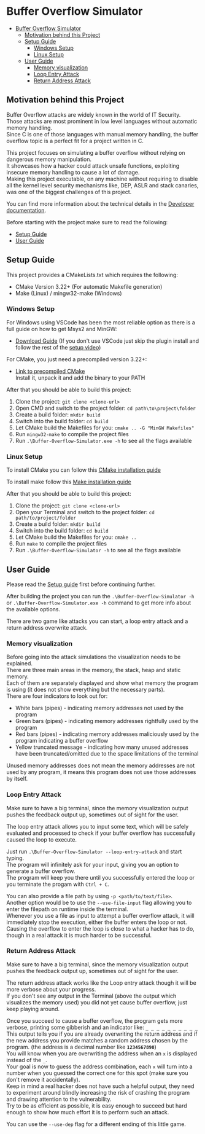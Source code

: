 # Buffer Overflow Simulator

<!-- TOC -->
* [Buffer Overflow Simulator](#buffer-overflow-simulator)
  * [Motivation behind this Project](#motivation-behind-this-project)
  * [Setup Guide](#setup-guide)
    * [Windows Setup](#windows-setup)
    * [Linux Setup](#linux-setup)
  * [User Guide](#user-guide)
    * [Memory visualization](#memory-visualization)
    * [Loop Entry Attack](#loop-entry-attack)
    * [Return Address Attack](#return-address-attack)
<!-- TOC -->

## Motivation behind this Project

Buffer Overflow attacks are widely known in the world of IT Security.  
Those attacks are most prominent in low level languages without automatic memory handling.  
Since C is one of those languages with manual memory handling, the buffer overflow topic is a perfect fit for a project written in C.

This project focuses on simulating a buffer overflow without relying on dangerous memory manipulation.  
It showcases how a hacker could attack unsafe functions, exploiting insecure memory handling to cause a lot of damage.  
Making this project executable, on any machine without requiring to disable all the kernel level security mechanisms like,
DEP, ASLR and stack canaries, was one of the biggest challenges of this project.

You can find more information about the technical details in the [Developer documentation](DeveloperDocumentation.md).

Before starting with the project make sure to read the following:
 - [Setup Guide](#setup-guide)
 - [User Guide](#user-guide)

## Setup Guide

This project provides a CMakeLists.txt which requires the following:
 - CMake Version 3.22+ (For automatic Makefile generation)
 - Make (Linux) / mingw32-make (Windows)

### Windows Setup

For Windows using VSCode has been the most reliable option as there is a full guide on how to get Msys2 and MinGW:
- [Download Guide](https://code.visualstudio.com/docs/cpp/config-mingw) (If you don't use VSCode just skip the plugin install and follow the rest of the [setup video](https://code.visualstudio.com/docs/cpp/config-mingw#_installing-the-mingww64-toolchain))

For CMake, you just need a precompiled version 3.22+:
 - [Link to precompiled CMake](https://cmake.org/download/#latest)  
   Install it, unpack it and add the binary to your PATH

After that you should be able to build this project:
1. Clone the project: `git clone <clone-url>`
2. Open CMD and switch to the project folder: `cd path\to\project\folder`
3. Create a build folder: `mkdir build`
4. Switch into the build folder: `cd build`
5. Let CMake build the Makefiles for you: `cmake .. -G "MinGW Makefiles"`
6. Run `mingw32-make` to compile the project files
7. Run `.\Buffer-Overflow-Simulator.exe -h` to see all the flags available

### Linux Setup
To install CMake you can follow this [CMake installation guide](https://askubuntu.com/a/865294) 

To install make follow this [Make installation guide](https://askubuntu.com/a/272020)

After that you should be able to build this project:
1. Clone the project: `git clone <clone-url>`
2. Open your Terminal and switch to the project folder: `cd path/to/project/folder`
3. Create a build folder: `mkdir build`
4. Switch into the build folder: `cd build`
5. Let CMake build the Makefiles for you: `cmake ..`
6. Run `make` to compile the project files
7. Run `.\Buffer-Overflow-Simulator -h` to see all the flags available

## User Guide

Please read the [Setup guide](#setup-guide) first before continuing further.

After building the project you can run the `.\Buffer-Overflow-Simulator -h` or `.\Buffer-Overflow-Simulator.exe -h` command to get more info about the available options.

There are two game like attacks you can start, a loop entry attack and a return address overwrite attack.

### Memory visualization

Before going into the attack simulations the visualization needs to be explained.  
There are three main areas in the memory, the stack, heap and static memory.  
Each of them are separately displayed and show what memory the program is using (it does not show everything but the necessary parts).  
There are four indicators to look out for:
 - White bars (pipes) - indicating memory addresses not used by the program
 - Green bars (pipes) - indicating memory addresses rightfully used by the program
 - Red bars (pipes) - indicating memory addresses maliciously used by the program indicating a buffer overflow
 - Yellow truncated message - indicating how many unused addresses have been truncated/omitted due to the space limitations of the terminal

Unused memory addresses does not mean the memory addresses are not used by any program, it means this program does not use those addresses by itself.

### Loop Entry Attack

Make sure to have a big terminal, since the memory visualization output pushes the feedback output up, sometimes out of sight for the user.

The loop entry attack allows you to input some text, which will be safely evaluated and processed to check if your buffer overflow has successfully caused the loop to execute.

Just run `.\Buffer-Overflow-Simulator --loop-entry-attack` and start typing.  
The program will infinitely ask for your input, giving you an option to generate a buffer overflow.  
The program will keep you there until you successfully entered the loop or you terminate the progam with `Ctrl + C`.

You can also provide a file path by using `-p <path/to/text/file>`.  
Another option would be to use the `--use-file-input` flag allowing you to enter the filepath on runtime inside the terminal.  
Whenever you use a file as input to attempt a buffer overflow attack, it will immediately stop the execution, either the buffer enters the loop or not.  
Causing the overflow to enter the loop is close to what a hacker has to do, though in a real attack it is much harder to be successful.

### Return Address Attack

Make sure to have a big terminal, since the memory visualization output pushes the feedback output up, sometimes out of sight for the user.

The return address attack works like the Loop entry attack though it will be more verbose about your progress.  
If you don't see any output in the Terminal (above the output which visualizes the memory used) you did not yet cause buffer overflow, just keep playing around.

Once you succeed to cause a buffer overflow, the program gets more verbose, printing some gibberish and an indicator like: `_ _ _ _ _ _ _ _ _ _`  
This output tells you if you are already overwriting the return address and if the new address you provide matches a random address chosen by the program.  (the address is a decimal number like **`1234567890`**)  
You will know when you are overwriting the address when an `x` is displayed instead of the `_`.  
Your goal is now to guess the address combination, each `x` will turn into a number when you guessed the correct one for this spot (make sure you don't remove it accidentally).  
Keep in mind a real hacker does not have such a helpful output,
they need to experiment around blindly increasing the risk of crashing the program and drawing attention to the vulnerability.  
Try to be as efficient as possible, it is easy enough to succeed but hard enough to show how much effort it is to perform such an attack.

You can use the `--use-dep` flag for a different ending of this little game.
